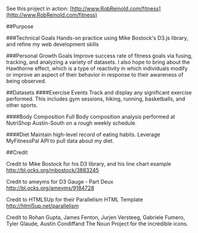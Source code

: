 See this project in action:
[http://www.RobReinold.com/fitness](http://www.RobReinold.com/fitness)

##Purpose

###Technical Goals
Hands-on practice using Mike Bostock's D3.js library, and refine my web development skills

###Personal Growth Goals
Improve success rate of fitness goals via fusing, tracking, and analyzing a variety of datasets. I also hope to bring about the Hawthorne effect, which is a type of reactivity in which individuals modify or improve an aspect of their behavior in response to their awareness of being observed.

##Datasets
####Exercise Events
Track and display any significant exercise performed. This includes gym sessions, hiking, running, basketballs, and other sports.

####Body Composition
Full Body composition analysis performed at NutriShop Austin-South on a rough weekly schedule.

####Diet
Maintain high-level record of eating habits. Leverage MyFitnessPal API to pull data about my diet.

##Credit

Credit to Mike Bostock for his D3 library, and his line chart example
http://bl.ocks.org/mbostock/3883245

Credit to ameyms for D3 Gauge - Part Deux
http://bl.ocks.org/ameyms/9184728

Credit to HTML5Up for their Parallelism HTML Template 
http://html5up.net/parallelism

Credit to Rohan Gupta, James Fenton, Jurjen Versteeg, Gabriele Fumero, Tyler Glaude, Austin Condiffand The Noun Project for the incredible icons.
